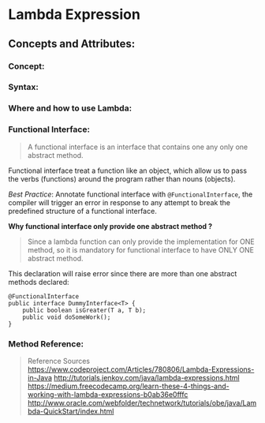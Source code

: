 # Lambda Expression
## Concepts and Attributes:
### Concept:

### Syntax:

### Where and how to use Lambda:

### Functional Interface:
> A functional interface is an interface that contains one any only one abstract method.

Functional interface treat a function like an object, which allow us to pass the verbs (functions) around the program rather than nouns (objects).

*Best Practice*: Annotate functional interface with `@FunctionalInterface`, the compiler will trigger an error in response to any attempt to break the predefined structure of a functional interface.

**Why functional interface only provide one abstract method ?**
>Since a lambda function can only provide the implementation for ONE method, so it is mandatory for functional interface to have ONLY ONE abstract method.


This  declaration will raise error since there are more than one abstract methods declared:
```
@FunctionalInterface
public interface DummyInterface<T> {
    public boolean isGreater(T a, T b);
    public void doSomeWork();
}
```



### Method Reference:

>Reference Sources
https://www.codeproject.com/Articles/780806/Lambda-Expressions-in-Java
http://tutorials.jenkov.com/java/lambda-expressions.html
https://medium.freecodecamp.org/learn-these-4-things-and-working-with-lambda-expressions-b0ab36e0fffc
http://www.oracle.com/webfolder/technetwork/tutorials/obe/java/Lambda-QuickStart/index.html